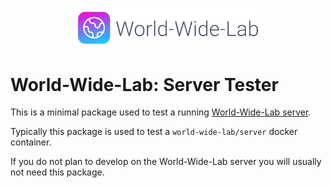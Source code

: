 <p align="center">
  <img alt="The World-Wide-Lab Logo" src="https://raw.githubusercontent.com/world-wide-lab/world-wide-lab/main/img/logo.svg" width="60%">
</p>

# World-Wide-Lab: Server Tester

This is a minimal package used to test a running [World-Wide-Lab server](../server/).

Typically this package is used to test a `world-wide-lab/server` docker container.

If you do not plan to develop on the World-Wide-Lab server you will usually not need this package.
